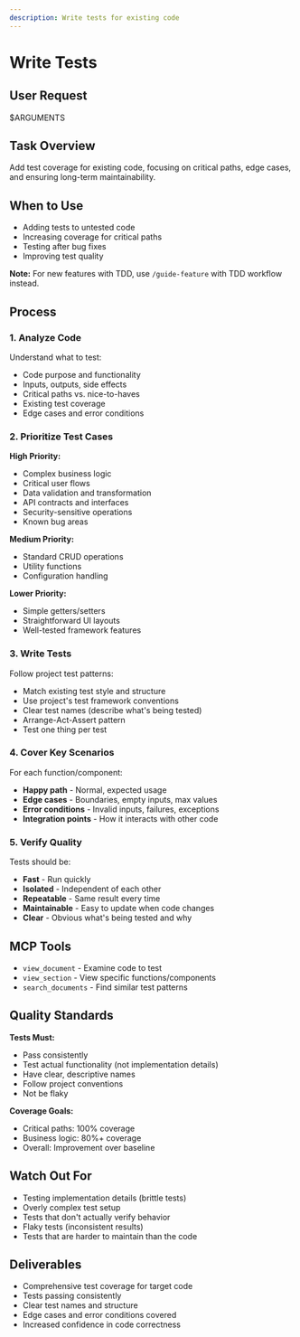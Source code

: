 ```yaml
---
description: Write tests for existing code
---
```


# Write Tests

## User Request

$ARGUMENTS

## Task Overview

Add test coverage for existing code, focusing on critical paths, edge cases, and ensuring long-term maintainability.

## When to Use

- Adding tests to untested code
- Increasing coverage for critical paths
- Testing after bug fixes
- Improving test quality

**Note:** For new features with TDD, use `/guide-feature` with TDD workflow instead.

## Process

### 1. Analyze Code
Understand what to test:
- Code purpose and functionality
- Inputs, outputs, side effects
- Critical paths vs. nice-to-haves
- Existing test coverage
- Edge cases and error conditions

### 2. Prioritize Test Cases

**High Priority:**
- Complex business logic
- Critical user flows
- Data validation and transformation
- API contracts and interfaces
- Security-sensitive operations
- Known bug areas

**Medium Priority:**
- Standard CRUD operations
- Utility functions
- Configuration handling

**Lower Priority:**
- Simple getters/setters
- Straightforward UI layouts
- Well-tested framework features

### 3. Write Tests

Follow project test patterns:
- Match existing test style and structure
- Use project's test framework conventions
- Clear test names (describe what's being tested)
- Arrange-Act-Assert pattern
- Test one thing per test

### 4. Cover Key Scenarios

For each function/component:
- **Happy path** - Normal, expected usage
- **Edge cases** - Boundaries, empty inputs, max values
- **Error conditions** - Invalid inputs, failures, exceptions
- **Integration points** - How it interacts with other code

### 5. Verify Quality

Tests should be:
- **Fast** - Run quickly
- **Isolated** - Independent of each other
- **Repeatable** - Same result every time
- **Maintainable** - Easy to update when code changes
- **Clear** - Obvious what's being tested and why

## MCP Tools

- `view_document` - Examine code to test
- `view_section` - View specific functions/components
- `search_documents` - Find similar test patterns

## Quality Standards

**Tests Must:**
- Pass consistently
- Test actual functionality (not implementation details)
- Have clear, descriptive names
- Follow project conventions
- Not be flaky

**Coverage Goals:**
- Critical paths: 100% coverage
- Business logic: 80%+ coverage
- Overall: Improvement over baseline

## Watch Out For

- Testing implementation details (brittle tests)
- Overly complex test setup
- Tests that don't actually verify behavior
- Flaky tests (inconsistent results)
- Tests that are harder to maintain than the code

## Deliverables

- Comprehensive test coverage for target code
- Tests passing consistently
- Clear test names and structure
- Edge cases and error conditions covered
- Increased confidence in code correctness
